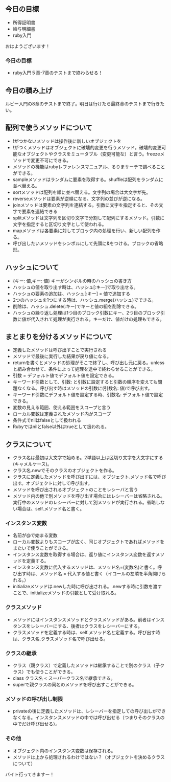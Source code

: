 ## 今日の目標
- 所得証明書
- 給与明細書
- ruby入門

おはようございます！
### 今日の目標
- ruby入門５章-7章のテストまで終わらせる！

## 今日の積み上げ
ルビー入門の8章のテストまで終了。明日は行けたら最終章のテストまで行きたい。
## 配列で使うメソッドについて
- !がつかないメソッドは操作後に新しいオブジェクトを
- !がつくメソッドはオブジェクトに破壊的変更を行うメソッド。破壊的変更可能なオブジェクトやクラスをミュータブル（変更可能な）と言う。freezeメソッドで変更不可にできる。
- メソッドの機能はrubyレファレンスマニュアル、るりまサーチで調べることができる。
- sampleメソッドはランダムに要素を取得する。shuffleは配列をランダムに並べ替える。
- sortメソッドは配列を順に並べ替える。文字列の場合は大文字が先。
- reverseメソッドは要素が逆順になる、文字列の並びが逆になる。
- joinメソッドは要素の文字列を連結する。引数に文字を指定すると、その文字で要素を連結できる
- splitメソッドは文字列を区切り文字で分割して配列にするメソッド。引数に文字を指定すると区切り文字として使われる。
- mapメソッドは各要素に対してブロック内の処理を行い、新しい配列を作る。
- 呼び出したいメソッドをシンボルにして先頭に&をつける。ブロックの省略形。
## ハッシュについて
- {キー: 値,キー: 値} キーがシンボルの時のハッシュの書き方
- ハッシュの値を取り出す時は、ハッシュ[:キー]で取り出せる。
- ハッシュの要素の追加は、ハッシュ[:キー] = 値で追加する
- 2つのハッシュを1つにする時は、ハッシュ.merge(ハッシュ)でできる。
- 削除は、ハッシュ.delete(:キー)でキーと値の組を削除できる。
- ハッシュの繰り返し処理は1つ目のブロック引数にキー、2つ目のブロック引数に値が代入されて処理が実行される。キーだけ、値だけの処理もできる。
## まとまりを分けるメソッドについて
- 定義したメソッドは呼び出すことで実行される
- メソッドで最後に実行した結果が戻り値になる。
- returnを書くとメソッドの処理がそこで終了し、呼び出し元に戻る。unlessと組み合わせて、条件によって処理を途中で終わらせることができる。
- 引数 = デフォルト値でデフォルト値を設定できる。
- キーワード引数として、引数: と引数に設定すると引数の順序を変えても問題なくなる。呼び出す時はメソッドの引数に(引数名: 値)で呼び出す。
- キーワード引数にデフォルト値を設定する時、引数名: デフォルト値で設定できる。
- 変数の見える範囲、使える範囲をスコープと言う
- ローカル変数は定義されたメソッド内がスコープ
- 条件式でnilはfalseとして扱われる
- Rubyではnilとfalse以外はtrueとして扱われる。
## クラスについて
- クラス名は最初は大文字で始める。2単語以上は区切り文字を大文字にする(キャメルケース)。
- クラス名.newでそのクラスのオブジェクトを作る。
- クラスに定義したメソッドを呼び出すには、オブジェクト.メソッド名で呼び出す。オブジェクトに対して呼び出す。
- メソッドを呼び出されるオブジェクトのことをレシーバと言う
- メソッド内の他で別メソッドを呼び出す場合にはレシーバーは省略される。実行中のメソッドのレシーバーに対して別メソッドが実行される。省略しない場合は、self.メソッド名と書く。
### インスタンス変数
- 名前が@で始まる変数
- ローカル変数よりもスコープが広く、同じオブジェクトであればメソッドをまたいで使うことができる。
- インスタンス変数を取得する場合は、返り値にインスタンス変数を返すメソッドを定義する。
- インスタンス変数に代入するメソッドは、メソッド名=(変数名)と書く。呼び出す時は、メソッド名 = 代入する値と書く（イコールの左隣を半角開けられる。）
- initializeメソッドは.newした時に呼び出される。.newする時に引数を渡すことで、initializeメソッドの引数として受け取れる。
### クラスメソッド
- メソッドにはインスタンスメソッドとクラスメソッドがある。前者はインスタンスをレシーバーにする、後者はクラスをレシーバーにする。
- クラスメソッドを定義する時は、self.メソッド名と定義する。呼び出す時は、クラス名.クラスメソッド名で呼び出せる。
### クラスの継承
- クラス（親クラス）で定義したメソッドは継承することで別のクラス（子クラス）でも使うことができる。
- class クラス名 < スーパークラス名で継承できる。
- superで親クラスの同名のメソッドを呼び出すことができる。
### メソッドの呼び出し制限
- privateの後に定義したメソッドは、レシーバーを指定しての呼び出しができなくなる。インスタンスメソッドの中では呼び出せる（つまりそのクラスの中でだけ呼び出せる）。
### その他
- オブジェクト内のインスタンス変数は保存される。
- メソッドは上から処理されるわけではない？（オブジェクトを決めるクラスについて）

バイト行ってきますー！